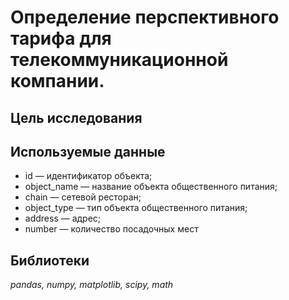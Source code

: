 # Определение перспективного тарифа для телекоммуникационной компании.

## Цель исследования


## Используемые данные
- id — идентификатор объекта;
- object_name — название объекта общественного питания;
- chain — сетевой ресторан;
- object_type — тип объекта общественного питания;
- address — адрес;
- number — количество посадочных мест

## Библиотеки
*pandas, numpy, matplotlib, scipy, math*
